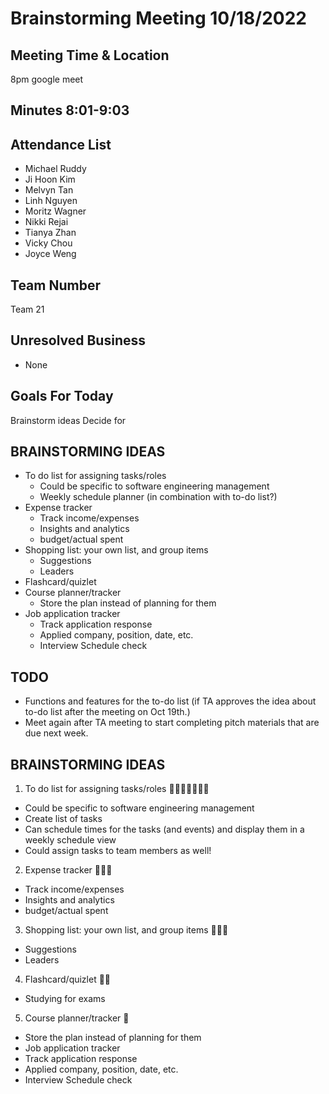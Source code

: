 # Brainstorming Meeting 10/18/2022

## Meeting Time & Location
8pm google meet

## Minutes 8:01-9:03
## Attendance List
- Michael Ruddy
- Ji Hoon Kim
- Melvyn Tan
- Linh Nguyen
- Moritz Wagner
- Nikki Rejai
- Tianya Zhan
- Vicky Chou
- Joyce Weng

## Team Number
Team 21

## Unresolved Business
- None

## Goals For Today
Brainstorm ideas
Decide for 

## BRAINSTORMING IDEAS
- To do list for assigning tasks/roles
	- Could be specific to software engineering management
	- Weekly schedule planner (in combination with to-do list?)
- Expense tracker
	- Track income/expenses
	- Insights and analytics
	- budget/actual spent
- Shopping list: your own list, and group items 
	- Suggestions
	- Leaders
- Flashcard/quizlet
- Course planner/tracker
	- Store the plan instead of planning for them
- Job application tracker
	- Track application response
	- Applied company, position, date, etc.
	- Interview Schedule check

## TODO 
- Functions and features for the to-do list (if TA approves the idea about to-do list after the meeting on Oct 19th.)
- Meet again after TA meeting to start completing pitch materials that are due next week.


## BRAINSTORMING IDEAS
1. To do list for assigning tasks/roles 🌟🌟🌟🌟🌟🌟🌟
- Could be specific to software engineering management
- Create list of tasks
- Can schedule times for the tasks (and events) and display them in a weekly schedule view
- Could assign tasks to team members as well!

2. Expense tracker 🌟🌟🌟
- Track income/expenses
- Insights and analytics
- budget/actual spent

3. Shopping list: your own list, and group items 🌟🌟🌟
- Suggestions 
- Leaders

4. Flashcard/quizlet 🌟🌟
- Studying for exams

5. Course planner/tracker 🌟
- Store the plan instead of planning for them
- Job application tracker
- Track application response 
- Applied company, position, date, etc.
- Interview Schedule check
